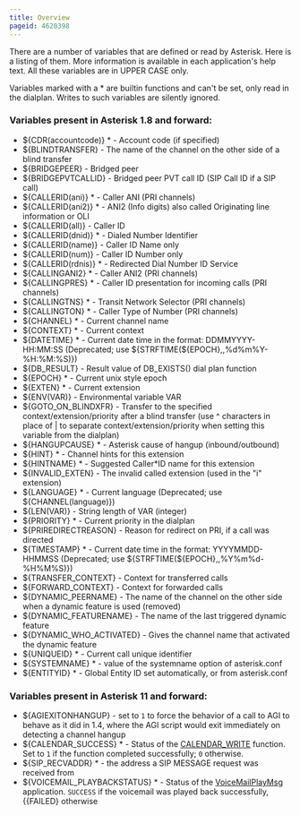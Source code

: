 ```yaml
---
title: Overview
pageid: 4620398
---
```


There are a number of variables that are defined or read by Asterisk. Here is a listing of them. More information is available in each application's help text. All these variables are in UPPER CASE only.

Variables marked with a \* are builtin functions and can't be set, only read in the dialplan. Writes to such variables are silently ignored.

### Variables present in Asterisk 1.8 and forward:

* ${CDR(accountcode)} \* - Account code (if specified)
* ${BLINDTRANSFER} - The name of the channel on the other side of a blind transfer
* ${BRIDGEPEER} - Bridged peer
* ${BRIDGEPVTCALLID} - Bridged peer PVT call ID (SIP Call ID if a SIP call)
* ${CALLERID(ani)} \* - Caller ANI (PRI channels)
* ${CALLERID(ani2)} \* - ANI2 (Info digits) also called Originating line information or OLI
* ${CALLERID(all)} - Caller ID
* ${CALLERID(dnid)} \* - Dialed Number Identifier
* ${CALLERID(name)} - Caller ID Name only
* ${CALLERID(num)} - Caller ID Number only
* ${CALLERID(rdnis)} \* - Redirected Dial Number ID Service
* ${CALLINGANI2} \* - Caller ANI2 (PRI channels)
* ${CALLINGPRES} \* - Caller ID presentation for incoming calls (PRI channels)
* ${CALLINGTNS} \* - Transit Network Selector (PRI channels)
* ${CALLINGTON} \* - Caller Type of Number (PRI channels)
* ${CHANNEL} \* - Current channel name
* ${CONTEXT} \* - Current context
* ${DATETIME} \* - Current date time in the format: DDMMYYYY-HH:MM:SS (Deprecated; use ${STRFTIME(${EPOCH},,%d%m%Y-%H:%M:%S)})
* ${DB_RESULT} - Result value of DB_EXISTS() dial plan function
* ${EPOCH} \* - Current unix style epoch
* ${EXTEN} \* - Current extension
* ${ENV(VAR)} - Environmental variable VAR
* ${GOTO_ON_BLINDXFR} - Transfer to the specified context/extension/priority after a blind transfer (use ^ characters in place of | to separate context/extension/priority when setting this variable from the dialplan)
* ${HANGUPCAUSE} \* - Asterisk cause of hangup (inbound/outbound)
* ${HINT} \* - Channel hints for this extension
* ${HINTNAME} \* - Suggested Caller\*ID name for this extension
* ${INVALID_EXTEN} - The invalid called extension (used in the "i" extension)
* ${LANGUAGE} \* - Current language (Deprecated; use ${CHANNEL(language)})
* ${LEN(VAR)} - String length of VAR (integer)
* ${PRIORITY} \* - Current priority in the dialplan
* ${PRIREDIRECTREASON} - Reason for redirect on PRI, if a call was directed
* ${TIMESTAMP} \* - Current date time in the format: YYYYMMDD-HHMMSS (Deprecated; use ${STRFTIME(${EPOCH},,%Y%m%d-%H%M%S)})
* ${TRANSFER_CONTEXT} - Context for transferred calls
* ${FORWARD_CONTEXT} - Context for forwarded calls
* ${DYNAMIC_PEERNAME} - The name of the channel on the other side when a dynamic feature is used (removed)
* ${DYNAMIC_FEATURENAME} - The name of the last triggered dynamic feature
* ${DYNAMIC_WHO_ACTIVATED} - Gives the channel name that activated the dynamic feature
* ${UNIQUEID} \* - Current call unique identifier
* ${SYSTEMNAME} \* - value of the systemname option of asterisk.conf
* ${ENTITYID} \* - Global Entity ID set automatically, or from asterisk.conf

### Variables present in Asterisk 11 and forward:

* ${AGIEXITONHANGUP} - set to `1` to force the behavior of a call to AGI to behave as it did in 1.4, where the AGI script would exit immediately on detecting a channel hangup
* ${CALENDAR_SUCCESS} \* - Status of the [CALENDAR_WRITE](/_Dialplan_Functions/CALENDAR_WRITE) function. Set to `1` if the function completed successfully; `0` otherwise.
* ${SIP_RECVADDR} \* - the address a SIP MESSAGE request was received from
* ${VOICEMAIL_PLAYBACKSTATUS} \* - Status of the [VoiceMailPlayMsg](/_Dialplan_Applications/VoiceMailPlayMsg) application. `SUCCESS` if the voicemail was played back successfully, {{FAILED} otherwise
